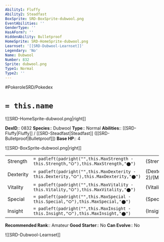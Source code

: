 ```yaml
---
Ability1: Fluffy
Ability2: Steadfast
BoxSprite: SRD-BoxSprite-dubwool.png
EventAbilities: ''
GenderType: ''
HasAForm?: ''
HiddenAbility: Bulletproof
HomeSprite: SRD-HomeSprite-dubwool.png
Learnset: '[[SRD-Dubwool-Learnset]]'
Legendary: 'No'
Name: Dubwool
Number: 832
Sprite: dubwool.png
Type1: Normal
Type2: ''
---
```


#PokeroleSRD/Pokedex

# `= this.name`

![[SRD-HomeSprite-dubwool.png|right]]

**DexID**:: 0832
**Species**:: Dubwool
**Type**:: Normal
**Abilities**:: [[SRD-Fluffy|Fluffy]] / [[SRD-Steadfast|Steadfast]] ([[SRD-Bulletproof|Bulletproof]])
**Base HP**:: 4

![[SRD-BoxSprite-dubwool.png|right]]

|           |                                                                                        |                                          |
| --------- | -------------------------------------------------------------------------------------- | ---------------------------------------- |
| Strength  | `= padleft(padright("",this.MaxStrength - this.Strength,"⭘"),this.MaxStrength,"⬤")`    | (Strength::2)/(MaxStrength::5)   |
| Dexterity | `= padleft(padright("",this.MaxDexterity - this.Dexterity,"⭘"),this.MaxDexterity,"⬤")` | (Dexterity:: 2)/(MaxDexterity::5) |
| Vitality  | `= padleft(padright("",this.MaxVitality - this.Vitality,"⭘"),this.MaxVitality,"⬤")`    | (Vitality::3)/(MaxVitality::6)   |
| Special   | `= padleft(padright("",this.MaxSpecial - this.Special,"⭘"),this.MaxSpecial,"⬤")`       | (Special::2)/(MaxSpecial::4)     |
| Insight   | `= padleft(padright("",this.MaxInsight - this.Insight,"⭘"),this.MaxInsight,"⬤")`       | (Insight::2)/(MaxInsight::5)     |

**Recommended Rank**:: Amateur
**Good Starter**:: No
**Can Evolve**:: No

![[SRD-Dubwool-Learnset]]